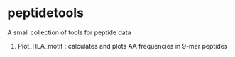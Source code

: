 # peptidetools

A small collection of tools for peptide data
1) Plot_HLA_motif : calculates and plots AA frequencies in 9-mer peptides